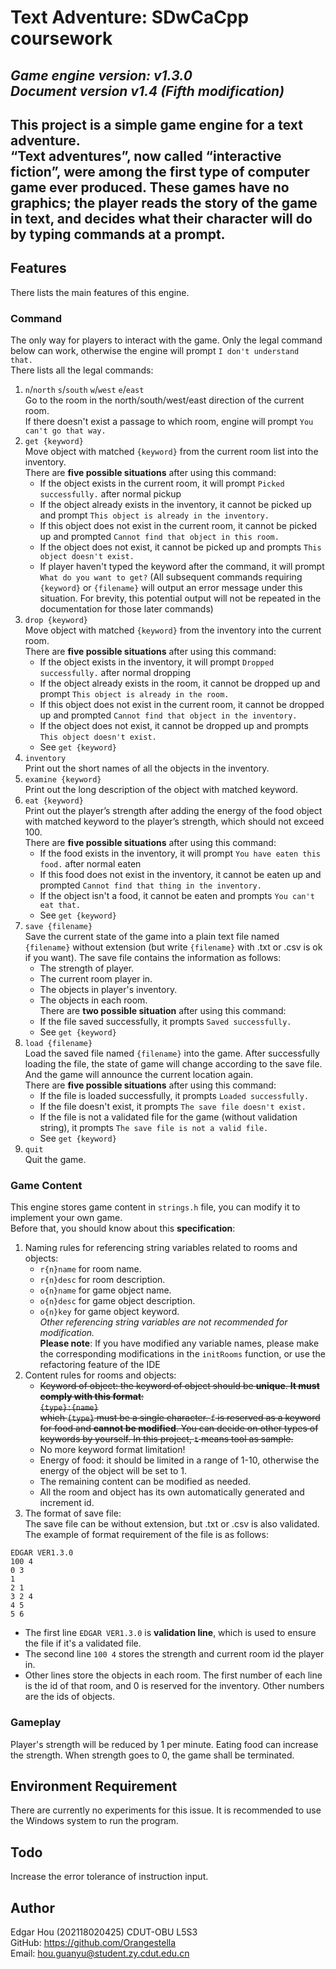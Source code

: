 # Text Adventure: SDwCaCpp coursework   
_Game engine version: v1.3.0  
Document version v1.4 (Fifth modification)_  
---
This project is a **simple game engine** for a text adventure.    
“**Text adventures**”, now called “interactive fiction”, were among the first type of computer game ever produced. These games have no graphics; the player reads the story of the game in text, and decides what their character will do by typing commands at a prompt.  
---
## Features 
There lists the main features of this engine.

### Command
The only way for players to interact with the game. Only the legal command below can work, otherwise the engine will prompt `I don't understand that.`  
There lists all the legal commands:  
1. `n`/`north` `s`/`south` `w`/`west` `e`/`east`  
    Go to the room in the north/south/west/east direction of the current room.  
    If there doesn't exist a passage to which room, engine will prompt `You can't go that way.` 
2. `get {keyword}`  
    Move object with matched `{keyword}` from the current room list into the inventory.  
    There are **five possible situations** after using this command:
   * If the object exists in the current room, it will prompt `Picked successfully.` after normal pickup
   * If the object already exists in the inventory, it cannot be picked up and prompt `This object is already in the inventory.`
   * If this object does not exist in the current room, it cannot be picked up and prompted `Cannot find that object in this room.`
   * If the object does not exist, it cannot be picked up and prompts `This object doesn't exist.`   
   * If player haven't typed the keyword after the command, it will prompt `What do you want to get?` (All subsequent commands requiring `{keyword}` or `{filename}` will output an error message under this situation. For brevity, this potential output will not be repeated in the documentation for those later commands)  
3. `drop {keyword}`  
   Move object with matched `{keyword}` from the inventory into the current room.  
   There are **five possible situations** after using this command:  
    * If the object exists in the inventory, it will prompt `Dropped successfully.` after normal dropping
    * If the object already exists in the room, it cannot be dropped up and prompt `This object is already in the room.`
    * If this object does not exist in the current room, it cannot be dropped up and prompted `Cannot find that object in the inventory.`
    * If the object does not exist, it cannot be dropped up and prompts `This object doesn't exist.`  
    * See `get {keyword}`  
4. `inventory`  
   Print out the short names of all the objects in the inventory.
5. `examine {keyword}`  
   Print out the long description of the object with matched keyword.
6. `eat {keyword}`  
   Print out the player’s strength after adding the energy of the food object with matched keyword to the player’s strength, which should not exceed 100.  
   There are **five possible situations** after using this command:
    * If the food exists in the inventory, it will prompt `You have eaten this food.` after normal eaten
    * If this food does not exist in the inventory, it cannot be eaten up and prompted `Cannot find that thing in the inventory.`
    * If the object isn't a food, it cannot be eaten and prompts `You can't eat that.`  
    * See `get {keyword}`  
7. `save {filename}`   
   Save the current state of the game into a plain text file named `{filename}` without extension (but write `{filename}` with .txt or .csv is ok if you want). The save file contains the information as follows: 
   * The strength of player. 
   * The current room player in.  
   * The objects in player's inventory. 
   * The objects in each room.   
   There are **two possible situation** after using this command:  
   * If the file saved successfully, it prompts `Saved successfully.`
   * See `get {keyword}`  
8. `load {filename}`  
   Load the saved file named `{filename}` into the game. After successfully loading the file, the state of game will change according to the save file. And the game will announce the current location again.    
   There are **five possible situations** after using this command:  
   * If the file is loaded successfully, it prompts `Loaded successfully.`
   * If the file doesn't exist, it prompts `The save file doesn't exist.`  
   * If the file is not a validated file for the game (without validation string), it prompts `The save file is not a valid file.`  
   * See `get {keyword}`
9. `quit`  
    Quit the game.

### Game Content  
This engine stores game content in `strings.h` file, you can modify it to implement your own game.  
Before that, you should know about this **specification**:  
1. Naming rules for referencing string variables related to rooms and objects:  
    * `r{n}name` for room name.
    * `r{n}desc` for room description.
    * `o{n}name` for game object name.
    * `o{n}desc` for game object description.
    * `o{n}key` for game object keyword.  
_Other referencing string variables are not recommended for modification._  
**Please note**: If you have modified any variable names, please make the corresponding modifications in the `initRooms` function, or use the refactoring feature of the IDE
2. Content rules for rooms and objects:  
    * ~~Keyword of object: the keyword of object should be **unique**. **It must comply with this format**:  
   `{type}:{name}`  
   which `{type}` must be a single character. `f` is reserved as a keyword for food and **cannot be modified**. You can decide on other types of keywords by yourself. In this project, `t` means tool as sample.~~  
    * No more keyword format limitation!
    * Energy of food: it should be limited in a range of 1-10, otherwise the energy of the object will be set to 1.
    * The remaining content can be modified as needed.  
    * All the room and object has its own automatically generated and increment id.  
3. The format of save file:  
   The save file can be without extension, but .txt or .csv is also validated. The example of format requirement of the file is as follows: 
```text
EDGAR VER1.3.0
100 4
0 3 
1 
2 1 
3 2 4 
4 5 
5 6 

```   
*    The first line `EDGAR VER1.3.0` is **validation line**, which is used to ensure the file if it's a validated file.  
*    The second line `100 4` stores the strength and current room id the player in.  
*    Other lines store the objects in each room. The first number of each line is the id of that room, and 0 is reserved for the inventory. Other numbers are the ids of objects.  
### Gameplay  
Player's strength will be reduced by 1 per minute. Eating food can increase the strength. When strength goes to 0, the game shall be terminated.  

## Environment Requirement  
There are currently no experiments for this issue. It is recommended to use the Windows system to run the program.  

## Todo  
Increase the error tolerance of instruction input.  

## Author 
Edgar Hou (202118020425) CDUT-OBU L5S3  
GitHub: https://github.com/Orangestella  
Email: hou.guanyu@student.zy.cdut.edu.cn